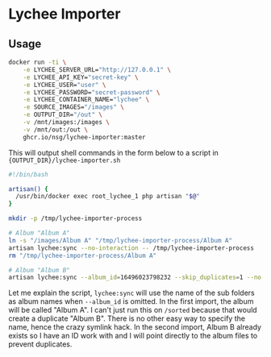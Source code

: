 # Lychee Importer

## Usage

```bash
docker run -ti \
    -e LYCHEE_SERVER_URL="http://127.0.0.1" \
    -e LYCHEE_API_KEY="secret-key" \
    -e LYCHEE_USER="user" \
    -e LYCHEE_PASSWORD="secret-password" \
    -e LYCHEE_CONTAINER_NAME="lychee" \
    -e SOURCE_IMAGES="/images" \
    -e OUTPUT_DIR="/out" \
    -v /mnt/images:/images \
    -v /mnt/out:/out \
    ghcr.io/nsg/lychee-importer:master
```

This will output shell commands in the form below to a script in `{OUTPUT_DIR}/lychee-importer.sh`

```bash
#!/bin/bash

artisan() {
  /usr/bin/docker exec root_lychee_1 php artisan "$@"
}

mkdir -p /tmp/lychee-importer-process

# Album "Album A"
ln -s "/images/Album A" "/tmp/lychee-importer-process/Album A"
artisan lychee:sync --no-interaction -- /tmp/lychee-importer-process
rm "/tmp/lychee-importer-process/Album A"

# Album "Album B"
artisan lychee:sync --album_id=16496023798232 --skip_duplicates=1 --no-interaction -- "/images/Album B"

```

Let me explain the script, `lychee:sync` will use the name of the sub folders as album names when `--album_id` is omitted. In the first import, the album will be called "Album A". I can't just run this on `/sorted` because that would create a duplicate "Album B". There is no other easy way to specify the name, hence the crazy symlink hack. In the second import, Album B already exists so I have an ID work with and I will point directly to the album files to prevent duplicates.
